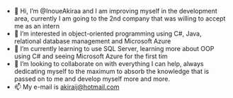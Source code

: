 - 👋 Hi, I’m @InoueAkiraa and I am improving myself in the development area, currently I am going to the 2nd company that was willing to accept me as an intern
- 👀 I’m interested in object-oriented programming using C#, Java, relational database management and Microsoft Azure
- 🌱 I’m currently learning to use SQL Server, learning more about OOP using C# and seeing Microsoft Azure for the first tim
- 💞️ I’m looking to collaborate on with everything I can help, always dedicating myself to the maximum to absorb the knowledge that is passed on to me and develop myself more and more.
- 📫 My e-mail is akiraij@hotmail.com


